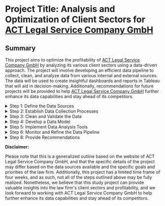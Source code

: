 # Project Title: Analysis and Optimization of Client Sectors for [ACT Legal Service Company GmbH](https://actlegal.com/)

## Summary
This project aims to optimize the profitability of [ACT Legal Service Company GmbH](https://actlegal.com/) by analyzing its various client sectors using a data-driven approach. The project will involve developing an efficient data pipeline to collect, clean, and analyze data from various internal and external sources. The data will be used to create insightful dashboards and reports in Tableau that will aid in decision-making. Additionally, recommendations for future projects will be provided to help [ACT Legal Service Company GmbH](https://actlegal.com/) further enhance its data capabilities and stay ahead of its competitors.

<details><summary>Step 1: Define the Data Sources</summary>
<p>

* Identify all the sources of data that the law firm wants to analyze, including internal data sources such as financial records, customer data, and employee data, and external data sources such as market research reports, social media data, and economic indicators.
* Determine the format of the data (e.g. structured or unstructured) and how frequently it is updated.
* Determine if there are any legal or regulatory restrictions that need to be considered when collecting or analyzing the data.

</p>
</details>

<details><summary>Step 2: Establish Data Collection Processes</summary>
<p>

* Determine the best way to collect data from each source, taking into account the frequency of updates, the size of the data, and any legal or privacy requirements.
* Develop scripts or automation tools to collect the data on a regular basis, and test these tools to ensure they are functioning properly.
* Ensure that the data is securely stored and backed up to protect against data loss or security breaches.

</p>
</details>

<details><summary>Step 3: Clean and Validate the Data</summary>
<p>

* Clean the data to ensure it is accurate and consistent, and remove any duplicates or irrelevant information.
* Validate the data to ensure that it is complete and accurate, and that it meets the legal and privacy requirements of the law firm.
* Create a master data set that combines data from different sources and eliminates any redundant data.

</p>
</details>

<details><summary>Step 4: Develop a Data Model</summary>
<p>

* Determine the best way to structure the data so that it can be easily analyzed and visualized.
* Develop a data model that captures the relationships between the different types of data, and ensures that the data is properly normalized and indexed for efficient analysis.
* Test the data model to ensure that it can handle the volume of data and types of analysis required by the law firm.

</p>
</details>

<details><summary>Step 5: Implement Data Analysis Tools</summary>
<p>

* Choose the best data analysis tools for the law firm's needs, such as data visualization tools like Tableau.
* Set up these tools and configure them to work with the law firm's data pipeline.
* Develop custom dashboards and reports as needed to handle the unique needs of the law firm.

</p>
</details>

<details><summary>Step 6: Monitor and Refine the Data Pipeline</summary>
<p>

* Continuously monitor the data pipeline to ensure that it is functioning properly and providing accurate insights.
* Incorporate new data sources into the pipeline as needed, and optimize the data model to improve performance.
* Refine the data analytics capabilities as needed to ensure that the law firm is getting the insights it needs to make informed decisions.
* Ensure that the data pipeline is scalable and can handle increases in data volume or complexity over time.

</p>
</

<details><summary>Step 7: Create Dashboards and Reports</summary>
<p>

* Use Tableau to create dashboards and reports that visualize the insights generated by the data pipeline.
* Work with the law firm's stakeholders to determine the best way to present the data and ensure that it is actionable.
* Ensure that the dashboards and reports are customizable and can be updated in real-time as new data becomes available.

</p>
</details>

<details><summary>Step 8: Provide Recommendations</summary>
<p>

* Analyze the data and provide insights to the law firm on the profitability of each sector it operates in.
* Identify areas where the law firm could improve its operations or take advantage of new opportunities.
* Note that the specific KPIs and recommendations will depend on the law firm's goals and priorities, and that these will be determined in consultation with the project team.
</p>
</details>

**Disclaimer:**

Please note that this is a generalized outline based on the website of ACT Legal Service Company GmbH, and that the specific details of the project may differ based on the data sources available and the specific goals and priorities of the law firm. Additionally, this project has a limited time frame of four weeks, and as such, not all of the steps outlined above may be fully realized. Nonetheless, we believe that this study project can provide valuable insights into the law firm's client sectors and profitability, and we look forward to working with ACT Legal Service Company GmbH to help further enhance its data capabilities and stay ahead of its competitors. 

